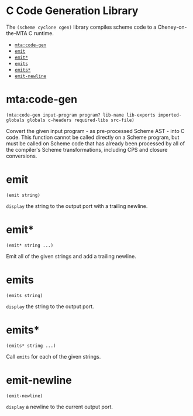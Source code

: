 # C Code Generation Library

The `(scheme cyclone cgen)` library compiles scheme code to a Cheney-on-the-MTA C runtime.

- [`mta:code-gen`](#mtacode-gen)
- [`emit`](#emit)
- [`emit*`](#emit-1)
- [`emits`](#emits)
- [`emits*`](#emits-1)
- [`emit-newline`](#emit-newline)

# mta:code-gen

    (mta:code-gen input-program program? lib-name lib-exports imported-globals globals c-headers required-libs src-file)

Convert the given input program - as pre-processed Scheme AST - into C code. This function cannot be called directly on a Scheme program, but must be called on Scheme code that has already been processed by all of the compiler's Scheme transformations, including CPS and closure conversions.

# emit

    (emit string)

`display` the string to the output port with a trailing newline.

# emit\*

    (emit* string ...)

Emit all of the given strings and add a trailing newline.

# emits

    (emits string)

`display` the string to the output port.

# emits\*

    (emits* string ...)

Call `emits` for each of the given strings.

# emit-newline

    (emit-newline)

`display` a newline to the current output port.


